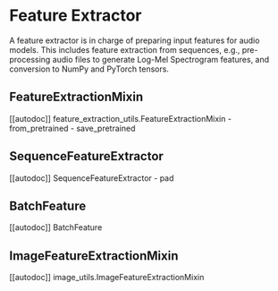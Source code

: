 <!--Copyright 2021 The HuggingFace Team. All rights reserved.

Licensed under the Apache License, Version 2.0 (the "License"); you may not use this file except in compliance with
the License. You may obtain a copy of the License at

http://www.apache.org/licenses/LICENSE-2.0

Unless required by applicable law or agreed to in writing, software distributed under the License is distributed on
an "AS IS" BASIS, WITHOUT WARRANTIES OR CONDITIONS OF ANY KIND, either express or implied. See the License for the
specific language governing permissions and limitations under the License.

⚠️ Note that this file is in Markdown but contain specific syntax for our doc-builder (similar to MDX) that may not be
rendered properly in your Markdown viewer.

-->

# Feature Extractor

A feature extractor is in charge of preparing input features for audio models. This includes feature extraction from sequences, e.g., pre-processing audio files to generate Log-Mel Spectrogram features, and conversion to NumPy and PyTorch tensors.

## FeatureExtractionMixin

[[autodoc]] feature_extraction_utils.FeatureExtractionMixin
    - from_pretrained
    - save_pretrained

## SequenceFeatureExtractor

[[autodoc]] SequenceFeatureExtractor
    - pad

## BatchFeature

[[autodoc]] BatchFeature

## ImageFeatureExtractionMixin

[[autodoc]] image_utils.ImageFeatureExtractionMixin
